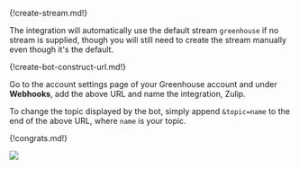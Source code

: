 {!create-stream.md!}

The integration will automatically use the default stream
`greenhouse` if no stream is supplied, though you will still
need to create the stream manually even though it's the
default.

{!create-bot-construct-url.md!}

Go to the account settings page of your Greenhouse account and
under **Webhooks**, add the above URL and name the integration,
Zulip.

To change the topic displayed by the bot, simply append `&topic=name`
to the end of the above URL, where `name` is your topic.

{!congrats.md!}

![](/static/images/integrations/greenhouse/000.png)
